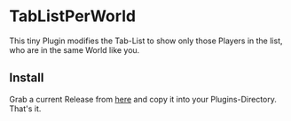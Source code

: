# TabListPerWorld
This tiny Plugin modifies the Tab-List to show only those Players in the list, who are in the same World like you.

## Install
Grab a current Release from [here](https://github.com/menzerath/spigot-tab-list-per-world/releases) and copy it into your Plugins-Directory. That's it.
